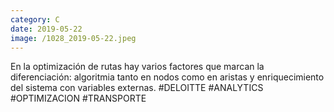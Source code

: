 ```yaml
--- 
category: C 
date: 2019-05-22 
image: /1028_2019-05-22.jpeg 
--- 
```


En la optimización de rutas hay varios factores que marcan la diferenciación: algoritmia tanto en nodos como en aristas y enriquecimiento del sistema con variables externas. #DELOITTE #ANALYTICS #OPTIMIZACION #TRANSPORTE